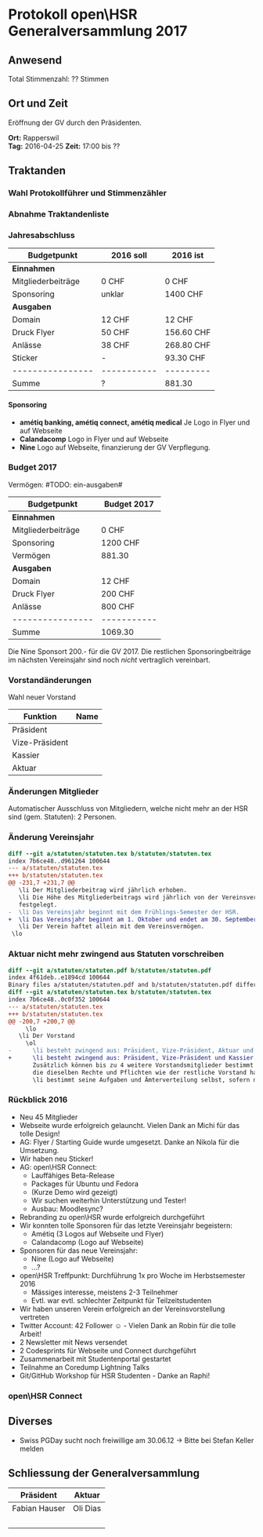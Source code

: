 # Protokoll open\HSR Generalversammlung 2017

## Anwesend

Total Stimmenzahl: ?? Stimmen 

## Ort und Zeit

Eröffnung der GV durch den Präsidenten.

**Ort:** Rapperswil  
**Tag:** 2016-04-25
**Zeit:** 17:00 bis ??

## Traktanden

### Wahl Protokollführer und Stimmenzähler

### Abnahme Traktandenliste 

### Jahresabschluss

Budgetpunkt     | 2016 soll | 2016 ist |
----------------|---------- |--------- |
**Einnahmen**   |           |
Mitgliederbeiträge | 0 CHF  | 0 CHF
Sponsoring      | unklar    | 1400 CHF
**Ausgaben**    |           |
Domain          | 12 CHF    | 12 CHF
Druck Flyer     | 50 CHF    | 156.60 CHF
Anlässe         | 38 CHF    | 268.80 CHF
Sticker         | -         | 93.30 CHF
----------------|-----------|--------- |
Summe           | ?         | 881.30 

#### Sponsoring

- **amétiq banking, amétiq connect, amétiq medical**
  Je Logo in Flyer und auf Webseite
- **Calandacomp**
  Logo in Flyer und auf Webseite
- **Nine**
  Logo auf Webseite, finanzierung der GV Verpflegung.


### Budget 2017

Vermögen: #TODO: ein-ausgaben#

Budgetpunkt     | Budget 2017
----------------|------------
**Einnahmen**   |
Mitgliederbeiträge | 0 CHF
Sponsoring      | 1200 CHF
Vermögen        | 881.30
**Ausgaben**    |
Domain          | 12 CHF
Druck Flyer     | 200 CHF
Anlässe         | 800 CHF
----------------|-----------|
Summe           | 1069.30   |


Die Nine Sponsort 200.- für die GV 2017.
Die restlichen Sponsoringbeiträge im nächsten Vereinsjahr sind noch *nicht* vertraglich vereinbart.

### Vorstandänderungen

Wahl neuer Vorstand

Funktion  | Name
----------|---------------
Präsident | 
Vize-Präsident | 
Kassier   | 
Aktuar    | 


### Änderungen Mitglieder

Automatischer Ausschluss von Mitgliedern, welche nicht mehr an der HSR sind (gem. Statuten): 2 Personen.

### Änderung Vereinsjahr

```diff
diff --git a/statuten/statuten.tex b/statuten/statuten.tex
index 7b6ce48..d961264 100644
--- a/statuten/statuten.tex
+++ b/statuten/statuten.tex
@@ -231,7 +231,7 @@
   \li Der Mitgliederbeitrag wird jährlich erhoben.
   \li Die Höhe des Mitgliederbeitrags wird jährlich von der Vereinsversammlung
   festgelegt.
-  \li Das Vereinsjahr beginnt mit dem Frühlings-Semester der HSR.
+  \li Das Vereinsjahr beginnt am 1. Oktober und endet am 30. September.
   \li Der Verein haftet allein mit dem Vereinsvermögen.
 \lo
```


### Aktuar nicht mehr zwingend aus Statuten vorschreiben

```diff
diff --git a/statuten/statuten.pdf b/statuten/statuten.pdf
index 4f61deb..e1894cd 100644
Binary files a/statuten/statuten.pdf and b/statuten/statuten.pdf differ
diff --git a/statuten/statuten.tex b/statuten/statuten.tex
index 7b6ce48..0c0f352 100644
--- a/statuten/statuten.tex
+++ b/statuten/statuten.tex
@@ -200,7 +200,7 @@
     \lo
   \li Der Vorstand
     \ol
-      \li besteht zwingend aus: Präsident, Vize-Präsident, Aktuar und Kassier.
+      \li besteht zwingend aus: Präsident, Vize-Präsident und Kassier.
       Zusätzlich können bis zu 4 weitere Vorstandsmitglieder bestimmt werden,
       die dieselben Rechte und Pflichten wie der restliche Vorstand haben.
       \li bestimmt seine Aufgaben und Ämterverteilung selbst, sofern nicht von
```

### Rückblick 2016

- Neu 45 Mitglieder
- Webseite wurde erfolgreich gelauncht. Vielen Dank an Michi für das tolle Design!
- AG: Flyer / Starting Guide wurde umgesetzt. Danke an Nikola für die Umsetzung.
- Wir haben neu Sticker!
- AG: open\HSR Connect:
  - Lauffähiges Beta-Release
  - Packages für Ubuntu und Fedora
  - (Kurze Demo wird gezeigt)
  - Wir suchen weiterhin Unterstützung und Tester!
  - Ausbau: Moodlesync?
- Rebranding zu open\HSR wurde erfolgreich durchgeführt
- Wir konnten tolle Sponsoren für das letzte Vereinsjahr begeistern:
  - Amétiq (3 Logos auf Webseite und Flyer)
  - Calandacomp (Logo auf Webseite)
- Sponsoren für das neue Vereinsjahr:
  - Nine (Logo auf Webseite)
  - ...?
- open\HSR Treffpunkt: Durchführung 1x pro Woche im Herbstsemester 2016
  - Mässiges interesse, meistens 2-3 Teilnehmer
  - Evtl. war evtl. schlechter Zeitpunkt für Teilzeitstudenten
- Wir haben unseren Verein erfolgreich an der Vereinsvorstellung vertreten
- Twitter Account: 42 Follower ☺️ - Vielen Dank an Robin für die tolle Arbeit!
- 2 Newsletter mit News versendet
- 2 Codesprints für Webseite und Connect durchgeführt
- Zusammenarbeit mit Studentenportal gestartet
- Teilnahme an Coredump Lightning Talks
- Git/GitHub Workshop für HSR Studenten - Danke an Raphi!

### open\HSR Connect

## Diverses

- Swiss PGDay sucht noch freiwillige am 30.06.12 -> Bitte bei Stefan Keller melden

## Schliessung der Generalversammlung



Präsident | Aktuar
------------|----------
Fabian Hauser | Oli Dias
&nbsp; | &nbsp;
